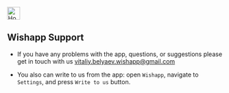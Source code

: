 
<a href="index.md"><img alt='Home' src="https://github.com/VitaliyBelyaev/wishapp-site/assets/21678329/b2ff76ee-1dac-4ee8-97f7-e59d25b3f267" width="30"/></a>

## Wishapp Support
- If you have any problems with the app, questions, or suggestions please get in touch with us [vitaliy.belyaev.wishapp@gmail.com](mailto:vitaliy.belyaev.wishapp@gmail.com)

- You also can write to us from the app: open `Wishapp`, navigate to `Settings`, and press `Write to us` button.
